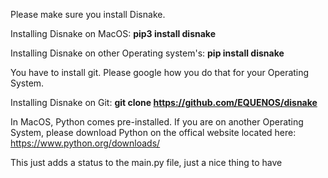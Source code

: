 Please make sure you install Disnake.

Installing Disnake on MacOS: **pip3 install disnake**

Installing Disnake on other Operating system's: **pip install disnake**

You have to install git. Please google how you do that for your Operating System.

Installing Disnake on Git: **git clone https://github.com/EQUENOS/disnake**

In MacOS, Python comes pre-installed. If you are on another Operating System, please download Python on the offical website located here: https://www.python.org/downloads/

This just adds a status to the main.py file, just a nice thing to have
